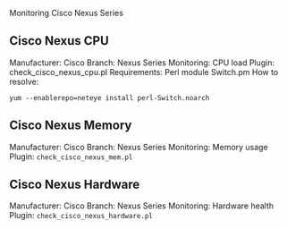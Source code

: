 Monitoring Cisco Nexus Series

## Cisco Nexus CPU

Manufacturer: Cisco
Branch: Nexus Series
Monitoring: CPU load 
Plugin: check_cisco_nexus_cpu.pl
Requirements: Perl module Switch.pm
How to resolve:
```
yum --enablerepo=neteye install perl-Switch.noarch
```

## Cisco Nexus Memory

Manufacturer: Cisco
Branch: Nexus Series
Monitoring: Memory usage
Plugin: `check_cisco_nexus_mem.pl`

## Cisco Nexus Hardware

Manufacturer: Cisco
Branch: Nexus Series
Monitoring: Hardware health
Plugin: `check_cisco_nexus_hardware.pl`
